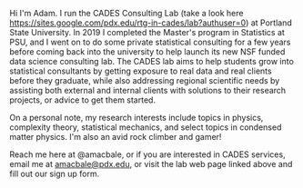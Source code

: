 Hi I'm Adam. I run the CADES Consulting Lab (take a look here https://sites.google.com/pdx.edu/rtg-in-cades/lab?authuser=0) at Portland State University. In 2019 I completed the Master's program in Statistics at PSU, and I went on to do some private statistical consulting for a few years before coming back into the university to help launch its new NSF funded data science consulting lab. The CADES lab aims to help students grow into statistical consultants by getting exposure to real data and real clients before they graduate, while also addressing regional scientific needs by assisting both external and internal clients with solutions to their research projects, or advice to get them started. 

On a personal note, my research interests include topics in physics, complexity theory, statistical mechanics, and select topics in condensed matter physics. I'm also an avid rock climber and gamer!

Reach me here at @amacbale, or if you are interested in CADES services, email me at amacbale@pdx.edu, or visit the lab web page linked above and fill out our sign up form.

